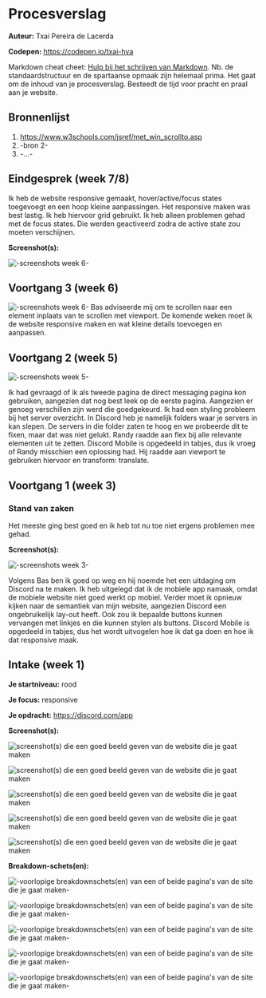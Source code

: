 # Procesverslag
**Auteur:** Txai Pereira de Lacerda

**Codepen:** https://codepen.io/txai-hva

Markdown cheat cheet: [Hulp bij het schrijven van Markdown](https://github.com/adam-p/markdown-here/wiki/Markdown-Cheatsheet). Nb. de standaardstructuur en de spartaanse opmaak zijn helemaal prima. Het gaat om de inhoud van je procesverslag. Besteedt de tijd voor pracht en praal aan je website.



## Bronnenlijst
1. https://www.w3schools.com/jsref/met_win_scrollto.asp
2. -bron 2-
3. -...-



## Eindgesprek (week 7/8)

Ik heb de website responsive gemaakt, hover/active/focus states toegevoegt en een hoop kleine aanpassingen. Het responsive maken was best lastig. Ik heb hiervoor grid gebruikt. Ik heb alleen problemen gehad met de focus states. Die werden geactiveerd zodra de active state zou moeten verschijnen.

**Screenshot(s):**

![-screenshots week 6-](images/week7_screenshots.png)



## Voortgang 3 (week 6)

![-screenshots week 6-](images/week6_screenshots.png)
Bas adviseerde mij om te scrollen naar een element inplaats van te scrollen met viewport.
De komende weken moet ik de website responsive maken en wat kleine details toevoegen en aanpassen.




## Voortgang 2 (week 5)

![-screenshots week 5-](images/week5_screenshots.png)

Ik had gevraagd of ik als tweede pagina de direct messaging pagina kon gebruiken, aangezien dat nog best leek op de eerste pagina. Aangezien er genoeg verschillen zijn werd die goedgekeurd.
Ik had een styling probleem bij het server overzicht. In Discord heb je namelijk folders waar je servers in kan slepen. De servers in die folder zaten te hoog en we probeerde dit te fixen, maar dat was niet gelukt. Randy raadde aan flex bij alle relevante elementen uit te zetten. Discord Mobile is opgedeeld in tabjes, dus ik vroeg of Randy misschien een oplossing had. Hij raadde aan viewport te gebruiken hiervoor en transform: translate.


## Voortgang 1 (week 3)

### Stand van zaken

Het meeste ging best goed en ik heb tot nu toe niet ergens problemen mee gehad. 

**Screenshot(s):**

![-screenshots week 3-](images/week3_screenshots.png)

Volgens Bas ben ik goed op weg en hij noemde het een uitdaging om Discord na te maken.
Ik heb uitgelegd dat ik de mobiele app namaak, omdat de mobiele website niet goed werkt op mobiel. Verder moet ik opnieuw kijken naar de semantiek van mijn website, aangezien Discord een ongebruikelijk lay-out heeft. Ook zou ik bepaalde buttons kunnen vervangen met linkjes en die kunnen stylen als buttons. Discord Mobile is opgedeeld in tabjes, dus het wordt uitvogelen hoe ik dat ga doen en hoe ik dat responsive maak. 


## Intake (week 1)

**Je startniveau:** rood

**Je focus:** responsive

**Je opdracht:** https://discord.com/app

**Screenshot(s):**

![screenshot(s) die een goed beeld geven van de website die je gaat maken](images/screenshot1.png)

![screenshot(s) die een goed beeld geven van de website die je gaat maken](images/screenshot2.png)

![screenshot(s) die een goed beeld geven van de website die je gaat maken](images/screenshot3.png)

![screenshot(s) die een goed beeld geven van de website die je gaat maken](images/screenshot4.png)

![screenshot(s) die een goed beeld geven van de website die je gaat maken](images/screenshot5.png)

**Breakdown-schets(en):**

![-voorlopige breakdownschets(en) van een of beide pagina's van de site die je gaat maken-](images/breakdown_schets_1.png)

![-voorlopige breakdownschets(en) van een of beide pagina's van de site die je gaat maken-](images/breakdown_schets_2.png)

![-voorlopige breakdownschets(en) van een of beide pagina's van de site die je gaat maken-](images/breakdown_schets_3.png)

![-voorlopige breakdownschets(en) van een of beide pagina's van de site die je gaat maken-](images/breakdown_schets_4.png)

![-voorlopige breakdownschets(en) van een of beide pagina's van de site die je gaat maken-](images/breakdown_schets_5.png)

